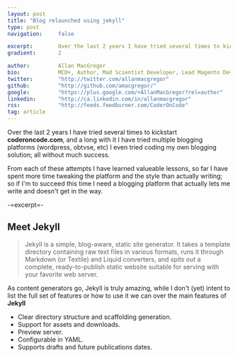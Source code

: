 ```yaml
---
layout: post
title: "Blog relaunched using jekyll"
type: post
navigation: 	false

excerpt: 		Over the last 2 years I have tried several times to kickstart <b>coderoncode.com</b>, and a long with it I have tried multiple blogging platforms (wordpress, obtvse, etc) I even tried coding my own blogging solution; all without much success.
gradient: 		2

author: 		Allan MacGregor
bio: 			MCD+, Author, Mad Scientist Developer, Lead Magento Developer @demacmedia.
twitter: 		"http://twitter.com/allanmacgregor"
github: 		"http://github.com/amacgregor/"
google: 		"https://plus.google.com/+AllanMacGregor?rel=author"
linkedin: 		"http://ca.linkedin.com/in/allanmacgregor"
rss: 			"http://feeds.feedburner.com/CoderOnCode"
tag: article
---
```



Over the last 2 years I have tried several times to kickstart **coderoncode.com**, and a long with it I have tried multiple 
blogging platforms (wordpress, obtvse, etc) I even tried coding my own blogging solution; all without much success.

From each of these attempts I have learned valueable lessons, so far I have spent more time tweaking the platform and the style 
than actually writing; so if I'm to succeed this time I need a blogging platform that actually lets me write and doesn't get 
in the way.

-=excerpt=-

## Meet Jekyll

>Jekyll is a simple, blog-aware, static site generator. It takes a template directory containing raw text files in various 
>formats, runs it through Markdown (or Textile) and Liquid converters, and spits out a complete, ready-to-publish static website 
>suitable for serving with your favorite web server.

As content generators go, Jekyll is truly amazing, while I don't (yet) intent to list the full set of features or how to use it
we can over the main features of **Jekyll**

- Clear directory structure and scaffolding generation.
- Support for assets and downloads.
- Preview server.
- Configurable in YAML.
- Supports drafts and future publications dates.

